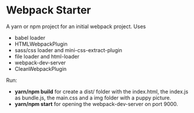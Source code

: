<h1>Webpack Starter</h1>

A yarn or npm project for an initial webpack project.
Uses
- babel loader
- HTMLWebpackPlugin
- sass/css loader and mini-css-extract-plugin
- file loader and html-loader
- webpack-dev-server
- CleanWebpackPlugin

Run:
- **yarn/npm build** for create a dist/ folder with the index.html, the index.js as bundle.js, the main.css and a img folder with a puppy picture.
- **yarn/npm start** for opening the webpack-dev-server on port 9000.